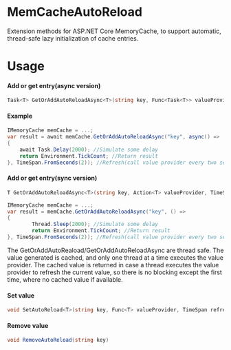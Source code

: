# MemCacheAutoReload
Extension methods for ASP.NET Core MemoryCache, to support automatic, thread-safe lazy initialization of cache entries.

# Usage
#### Add or get entry(async version)

```csharp
Task<T> GetOrAddAutoReloadAsync<T>(string key, Func<Task<T>> valueProvider, TimeSpan refreshInterval)
```

#### Example
```csharp
IMemoryCache memCache = ...;
var result = await memCache.GetOrAddAutoReloadAsync("key", async() => 
{
    await Task.Delay(2000); //Simulate some delay
    return Environment.TickCount; //Return result
}, TimeSpan.FromSeconds(2)); //Refresh(call value provider every two seconds)
```

#### Add or get entry(sync version)
```csharp
T GetOrAddAutoReloadAsync<T>(string key, Action<T> valueProvider, TimeSpan refreshInterval)
```

```csharp
IMemoryCache memCache = ...;
var result = memCache.GetOrAddAutoReloadAsync("key", () => 
{
        Thread.Sleep(2000); //Simulate some delay
        return Environment.TickCount; //Return result
}, TimeSpan.FromSeconds(2)); //Refresh(call value provider every two seconds)
```

The GetOrAddAutoReaload/GetOrAddAutoReloadAsync are thread safe. The value generated is cached, and only one thread at a time executes the value provider. The cached value is returned in case a thread executes the value provider to refresh the current value, so there is no blocking except the first time, where no cached value if available.

#### Set value
````csharp
void SetAutoReload<T>(string key, Func<T> valueProvider, TimeSpan refreshInterval)
````

#### Remove value
````csharp
void RemoveAutoReload(string key)
````
